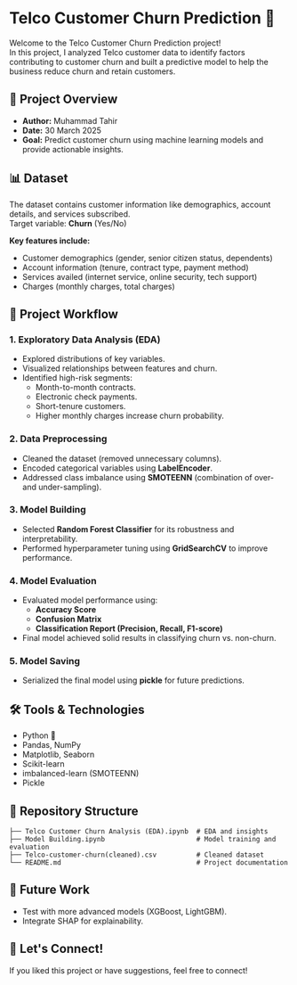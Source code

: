 # Telco Customer Churn Prediction 🚀

Welcome to the Telco Customer Churn Prediction project!  
In this project, I analyzed Telco customer data to identify factors contributing to customer churn and built a predictive model to help the business reduce churn and retain customers.

## 📌 Project Overview

- **Author:** Muhammad Tahir  
- **Date:** 30 March 2025
- **Goal:** Predict customer churn using machine learning models and provide actionable insights.

## 📊 Dataset

The dataset contains customer information like demographics, account details, and services subscribed.  
Target variable: **Churn** (Yes/No)

**Key features include:**
- Customer demographics (gender, senior citizen status, dependents)
- Account information (tenure, contract type, payment method)
- Services availed (internet service, online security, tech support)
- Charges (monthly charges, total charges)

## 🧩 Project Workflow

### 1. Exploratory Data Analysis (EDA)
- Explored distributions of key variables.
- Visualized relationships between features and churn.
- Identified high-risk segments:
  - Month-to-month contracts.
  - Electronic check payments.
  - Short-tenure customers.
  - Higher monthly charges increase churn probability.

### 2. Data Preprocessing
- Cleaned the dataset (removed unnecessary columns).
- Encoded categorical variables using **LabelEncoder**.
- Addressed class imbalance using **SMOTEENN** (combination of over- and under-sampling).

### 3. Model Building
- Selected **Random Forest Classifier** for its robustness and interpretability.
- Performed hyperparameter tuning using **GridSearchCV** to improve performance.

### 4. Model Evaluation
- Evaluated model performance using:
  - **Accuracy Score**
  - **Confusion Matrix**
  - **Classification Report (Precision, Recall, F1-score)**
- Final model achieved solid results in classifying churn vs. non-churn.

### 5. Model Saving
- Serialized the final model using **pickle** for future predictions.

## 🛠️ Tools & Technologies
- Python 🐍
- Pandas, NumPy
- Matplotlib, Seaborn
- Scikit-learn
- imbalanced-learn (SMOTEENN)
- Pickle

## 📂 Repository Structure

```
├── Telco Customer Churn Analysis (EDA).ipynb  # EDA and insights
├── Model Building.ipynb                       # Model training and evaluation
├── Telco-customer-churn(cleaned).csv          # Cleaned dataset
└── README.md                                  # Project documentation
```

## 🚀 Future Work
- Test with more advanced models (XGBoost, LightGBM).
- Integrate SHAP for explainability.

## 🤝 Let's Connect!
If you liked this project or have suggestions, feel free to connect!
